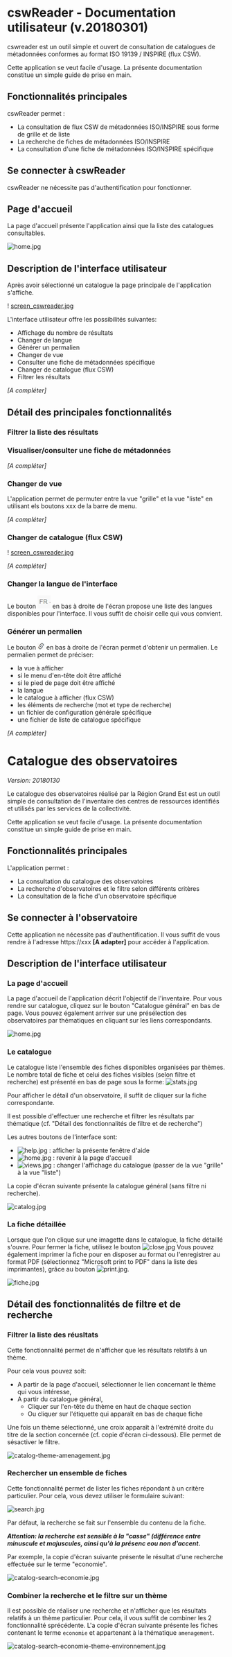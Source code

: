 <!-- title: Aide -->

# cswReader - Documentation utilisateur (v.20180301)

cswreader est un outil simple et ouvert de consultation de catalogues de métadonnées conformes au format ISO 19139 / INSPIRE (flux CSW).

Cette application se veut facile d'usage. La présente documentation constitue un simple guide de prise en main.

## Fonctionnalités principales

cswReader permet :

- La consultation de flux CSW de métadonnées ISO/INSPIRE sous forme de grille et de liste
- La recherche de fiches de métadonnées ISO/INSPIRE
- La consultation d'une fiche de métadonnées ISO/INSPIRE spécifique

## Se connecter à cswReader

cswReader ne nécessite pas d'authentification pour fonctionner.

## Page d'accueil

La page d'accueil présente l'application ainsi que la liste des catalogues consultables.

![home.jpg](img/home.jpg)


## Description de l'interface utilisateur

Après avoir sélectionné un catalogue la page principale de l'application s'affiche.

! [screen_cswreader.jpg](img/screen_cswreader.jpg)

L'interface utilisateur offre les possibilités suivantes:
- Affichage du nombre de résultats
- Changer de langue
- Générer un permalien
- Changer de vue
- Consulter une fiche de métadonnées spécifique
- Changer de catalogue (flux CSW)
- Filtrer les résultats

_[A compléter]_


## Détail des principales fonctionnalités

### Filtrer la liste des résultats

### Visualiser/consulter une fiche de métadonnées

_[A compléter]_

### Changer de vue

L'application permet de permuter entre la vue "grille" et la vue "liste" en utilisant els boutons xxx de la barre de menu.

_[A compléter]_


### Changer de catalogue (flux CSW)

! [screen_cswreader.jpg](userGuideImages/screen_cswreader.jpg)

_[A compléter]_

### Changer la langue de l'interface

Le bouton ![bt_lang.jpg](userGuideImages/bt_lang.jpg) en bas à droite de l'écran propose une liste des langues disponibles pour l'interface. Il vous suffit de choisir celle qui vous convient.

### Générer un permalien

Le bouton ![bt_link.jpg](userGuideImages/bt_link.jpg) en bas à droite de l'écran permet d'obtenir un permalien.
Le permalien permet de préciser:

- la vue à afficher
- si le menu d'en-tête doit être affiché
- si le pied de page doit être affiché
- la langue
- le catalogue à afficher (flux CSW)
- les éléments de recherche (mot et type de recherche)
- un fichier de configuration générale spécifique
- une fichier de liste de catalogue spécifique

_[A compléter]_








<!-- title: Aide -->

# Catalogue des observatoires

_Version: 20180130_

Le catalogue des observatoires réalisé par la Région Grand Est est un outil simple de consultation de l'inventaire des centres de ressources identifiés et utilisés par les services de la collectivité.

Cette application se veut facile d'usage. La présente documentation constitue un simple guide de prise en main.

## Fonctionnalités principales

L'application permet :

- La consultation du catalogue des observatoires
- La recherche d'observatoires et le filtre selon différents critères
- La consultation de la fiche d'un observatoire spécifique


## Se connecter à l'observatoire

Cette application ne nécessite pas d'authentification. Il vous suffit de vous rendre à l'adresse https://xxx **[A adapter]** pour accéder à l'application.


## Description de l'interface utilisateur

### La page d'accueil

La page d'accueil de l'application décrit l'objectif de l'inventaire.
Pour vous rendre sur catalogue, cliquez sur le bouton "Catalogue général" en bas de page.
Vous pouvez également arriver sur une présélection des observatoires par thématiques en cliquant sur les liens correspondants.

![home.jpg](img/help/home.jpg)


### Le catalogue

Le catalogue liste l'ensemble des fiches disponibles organisées par thèmes.
Le nombre total de fiche et celui des fiches visibles (selon filtre et recherche) est présenté en bas de page sous la forme: ![stats.jpg](img/help/stats.jpg)

Pour afficher le détail d'un observatoire, il suffit de cliquer sur la fiche correspondante.

Il est possible d'effectuer une recherche et filtrer les résultats par thématique (cf. "Détail des fonctionnalités de filtre et de recherche")

Les autres boutons de l'interface sont:
- ![help.jpg](img/help/btn_help.jpg) : afficher la présente fenêtre d'aide
- ![home.jpg](img/help/btn_home.jpg) : revenir à la page d'accueil
- ![views.jpg](img/help/btn_views.jpg) : changer l'affichage du catalogue (passer de la vue "grille" à la vue "liste")

La copie d'écran suivante présente la catalogue général (sans filtre ni recherche).

![catalog.jpg](img/help/catalog.jpg)


### La fiche détaillée

Lorsque que l'on clique sur une imagette dans le catalogue, la fiche détaillé s'ouvre.
Pour fermer la fiche, utilisez le bouton ![close.jpg](img/help/btn_close.jpg)
Vous pouvez également imprimer la fiche pour en disposer au format ou l'enregistrer au format PDF (sélectionnez "Microsoft print to PDF" dans la liste des imprimantes), grâce au bouton ![print.jpg](img/help/btn_print.jpg).

![fiche.jpg](img/help/fiche.jpg)


## Détail des fonctionnalités de filtre et de recherche

### Filtrer la liste des réusltats

Cette fonctionnalité permet de n'afficher que les résultats relatifs à un thème.

Pour cela vous pouvez soit:
- A partir de la page d'accueil, sélectionner le lien concernant le thème qui vous intéresse,
- A partir du catalogue général,
    - Cliquer sur l'en-tête du thème en haut de chaque section 
    - Ou cliquer sur l'étiquette qui apparaît en bas de chaque fiche 

Une fois un thème sélectionné, une croix apparaît à l'extrémité droite du titre de la section concernée (cf. copie d'écran ci-dessous).
Elle permet de sésactiver le filtre.

![catalog-theme-amenagement.jpg](img/help/catalog-theme-amenagement.jpg)


### Rechercher un ensemble de fiches

Cette fonctionnalité permet de lister les fiches répondant à un critère particulier.
Pour cela, vous devez utiliser le formulaire suivant:

![search.jpg](img/help/search.jpg)

Par défaut, la recherche se fait sur l'ensemble du contenu de la fiche.

**_Attention: la recherche est sensible à la "casse" (différence entre minuscule et majuscules, ainsi qu'à la présenc eou non d'accent._**

Par exemple, la copie d'écran suivante présente le résultat d'une recherche effectuée sur le terme "economie".

![catalog-search-economie.jpg](img/help/catalog-search-economie.jpg)


### Combiner la recherche et le filtre sur un thème

Il est possible de réaliser une recherche et n'afficher que les résultats relatifs à un thème particulier.
Pour cela, il vous suffit de combiner les 2 fonctionnalité sprécédente.
L'a copie d'écran suivante présente les fiches contenant le terme `economie` et appartenant à la thématique `amenagement`.

![catalog-search-economie-theme-environnement.jpg](img/help/catalog-search-economie-theme-environnement.jpg)